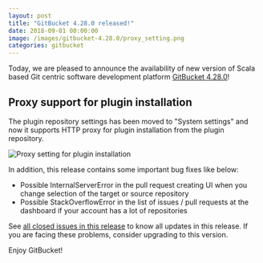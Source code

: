 ```yaml
---
layout: post
title: "GitBucket 4.28.0 released!"
date: 2018-09-01 00:00:00
image: /images/gitbucket-4.28.0/proxy_setting.png
categories: gitbucket
---
```


Today, we are pleased to announce the availability of new version of Scala based Git centric software development platform [GitBucket 4.28.0](https://github.com/gitbucket/gitbucket/releases/tag/4.28.0)!

## Proxy support for plugin installation

The plugin repository settings has been moved to "System settings" and now it supports HTTP proxy for plugin installation from the plugin repository.

![Proxy setting for plugin installation]({{site.baseurl}}/images/gitbucket-4.28.0/proxy_setting.png)

In addition, this release contains some important bug fixes like below:

- Possible InternalServerError in the pull request creating UI when you change selection of the target or source repository
- Possible StackOverflowError in the list of issues / pull requests at the dashboard if your account has a lot of repositories

See [all closed issues in this release](https://github.com/gitbucket/gitbucket/issues?q=is%3Aclosed+milestone%3A4.28.0) to know all updates in this release. If you are facing these problems, consider upgrading to this version.

Enjoy GitBucket!

